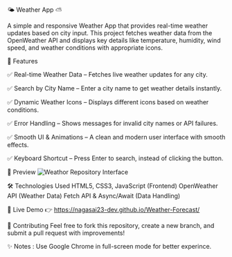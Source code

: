 🌤 Weather App ⛅

A simple and responsive Weather App that provides real-time weather updates based on city input. This project fetches weather data from the OpenWeather API and displays key details like temperature, humidity, wind speed, and weather conditions with appropriate icons.

🚀 Features

✅ Real-time Weather Data – Fetches live weather updates for any city.

✅ Search by City Name – Enter a city name to get weather details instantly.

✅ Dynamic Weather Icons – Displays different icons based on weather conditions.

✅ Error Handling – Shows messages for invalid city names or API failures.

✅ Smooth UI & Animations – A clean and modern user interface with smooth effects.

✅ Keyboard Shortcut – Press Enter to search, instead of clicking the button.

📸 Preview
![Weathor Repository Interface](https://github.com/user-attachments/assets/544e3d4d-27e4-4142-891b-e2ec83e5d345)
  

🛠️ Technologies Used
HTML5, CSS3, JavaScript (Frontend)
OpenWeather API (Weather Data)
Fetch API & Async/Await (Data Handling)

🔗 Live Demo
👉 https://nagasai23-dev.github.io/Weather-Forecast/

🤝 Contributing
Feel free to fork this repository, create a new branch, and submit a pull request with improvements!

✨ Notes : Use Google Chrome in full-screen mode for better experince.
